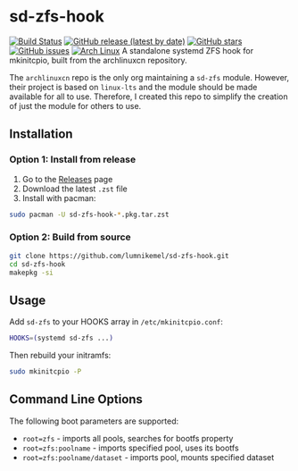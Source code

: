 # sd-zfs-hook

[![Build Status](https://github.com/lumnikemel/sd-zfs-hook/actions/workflows/update.yml/badge.svg)](https://github.com/lumnikemel/sd-zfs-hook/actions/workflows/update.yml)
[![GitHub release (latest by date)](https://img.shields.io/github/v/release/lumnikemel/sd-zfs-hook)](https://github.com/lumnikemel/sd-zfs-hook/releases)
[![GitHub stars](https://img.shields.io/github/stars/lumnikemel/sd-zfs-hook)](https://github.com/lumnikemel/sd-zfs-hook/stargazers)
[![GitHub issues](https://img.shields.io/github/issues/lumnikemel/sd-zfs-hook)](https://github.com/lumnikemel/sd-zfs-hook/issues)
[![Arch Linux](https://img.shields.io/badge/arch-linux-1793D1?logo=arch-linux&logoColor=white)](https://aur.archlinux.org/packages/sd-zfs-hook)
A standalone systemd ZFS hook for mkinitcpio, built from the archlinuxcn repository.

The `archlinuxcn` repo is the only org maintaining a `sd-zfs` module. However, their project is based on `linux-lts` and the module should be made available for all to use. Therefore, I created this repo to simplify the creation of just the module for others to use.

## Installation

### Option 1: Install from release
1. Go to the [Releases](../../releases) page
2. Download the latest `.zst` file
3. Install with pacman:
```bash
sudo pacman -U sd-zfs-hook-*.pkg.tar.zst
```

### Option 2: Build from source
```bash
git clone https://github.com/lumnikemel/sd-zfs-hook.git
cd sd-zfs-hook
makepkg -si
```

## Usage
Add `sd-zfs` to your HOOKS array in `/etc/mkinitcpio.conf`:
```bash
HOOKS=(systemd sd-zfs ...)
```

Then rebuild your initramfs:
```bash
sudo mkinitcpio -P
```

## Command Line Options
The following boot parameters are supported:
* `root=zfs` - imports all pools, searches for bootfs property
* `root=zfs:poolname` - imports specified pool, uses its bootfs
* `root=zfs:poolname/dataset` - imports pool, mounts specified dataset
